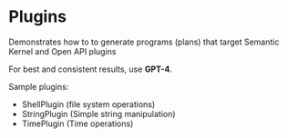 ﻿# Plugins

Demonstrates how to to generate programs (plans) that target Semantic Kernel and Open API plugins

For best and consistent results, use **GPT-4**. 

Sample plugins:
* ShellPlugin (file system operations)
* StringPlugin (Simple string manipulation)
* TimePlugin (Time operations)
